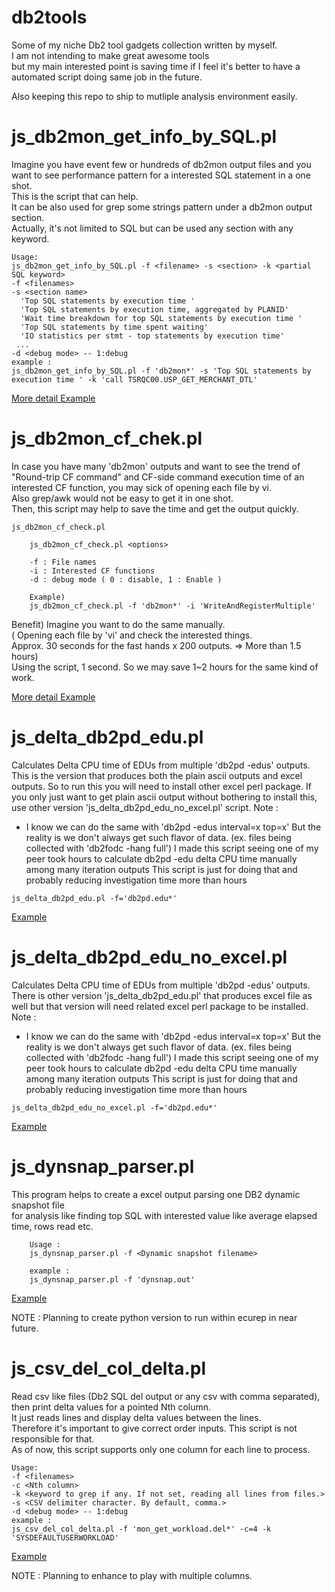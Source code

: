 # db2tools   

Some of my niche Db2 tool gadgets collection written by myself.  
I am not intending to make great awesome tools   
but my main interested point is saving time if I feel it's better to have a automated script doing same job in the future.   

Also keeping this repo to ship to mutliple analysis environment easily.   

js_db2mon_get_info_by_SQL.pl  
===========

  Imagine you have event few or hundreds of db2mon output files and you want to see performance pattern for a interested SQL statement in a one shot.   
  This is the script that can help.  
  It can be also used for grep some strings pattern under a db2mon output section.   
  Actually, it's not limited to SQL but can be used any section with any keyword.     

``` example
Usage:
js_db2mon_get_info_by_SQL.pl -f <filename> -s <section> -k <partial SQL keyword>
-f <filenames>
-s <section name>
  'Top SQL statements by execution time '
  'Top SQL statements by execution time, aggregated by PLANID'
  'Wait time breakdown for top SQL statements by execution time '
  'Top SQL statements by time spent waiting'
  'IO statistics per stmt - top statements by execution time'
 ...
-d <debug mode> -- 1:debug
example : 
js_db2mon_get_info_by_SQL.pl -f 'db2mon*' -s 'Top SQL statements by execution time ' -k 'call TSRQC00.USP_GET_MERCHANT_DTL'
```  

[More detail Example](examples/js_db2mon_get_info_by_SQL.pl.md) 

js_db2mon_cf_chek.pl
===========

In case you have many 'db2mon' outputs and want to see the trend of "Round-trip CF command" and CF-side command execution time of an interested CF function, you may sick of opening each file by vi.  
Also grep/awk would not be easy to get it in one shot.  
Then, this script may help to save the time and get the output quickly.   

``` example
js_db2mon_cf_check.pl

	js_db2mon_cf_check.pl <options>

	-f : File names
	-i : Interested CF functions
	-d : debug mode ( 0 : disable, 1 : Enable )

	Example)
	js_db2mon_cf_check.pl -f 'db2mon*' -i 'WriteAndRegisterMultiple'
```  

Benefit)
Imagine you want to do the same manually.  
 ( Opening each file by 'vi' and check the interested things.   
   Approx. 30 seconds for the fast hands x 200 outputs. => More than 1.5 hours)  
Using the script, 1 second. So we may save 1~2 hours for the same kind of work.

[More detail Example](examples/js_db2mon_cf_check.pl.md) 

js_delta_db2pd_edu.pl
===========

  Calculates Delta CPU time of EDUs from multiple 'db2pd -edus' outputs. 
                This is the version that produces both the plain ascii outputs and excel outputs.
                So to run this you will need to install other excel perl package.
                If you only just want to get plain ascii output without bothering to install this, use other version 'js_delta_db2pd_edu_no_excel.pl' script.
  Note : 
   - I know we can do the same with 'db2pd -edus interval=x top=x'
     But the reality is we don't always get such flavor of data. (ex. files being collected with 'db2fodc -hang full')
     I made this script seeing one of my peer took hours to calculate db2pd -edu delta CPU time manually among many iteration outputs
     This script is just for doing that and probably reducing investigation time more than hours
 
``` example
js_delta_db2pd_edu.pl -f='db2pd.edu*'
```  
[Example](examples/js_delta_db2pd_edu.pl.md) 


js_delta_db2pd_edu_no_excel.pl
===========

  Calculates Delta CPU time of EDUs from multiple 'db2pd -edus' outputs. 
                There is other version 'js_delta_db2pd_edu.pl' that produces excel file as well but that version will need related excel perl package to be installed.
  Note : 
   - I know we can do the same with 'db2pd -edus interval=x top=x'
     But the reality is we don't always get such flavor of data. (ex. files being collected with 'db2fodc -hang full')
     I made this script seeing one of my peer took hours to calculate db2pd -edu delta CPU time manually among many iteration outputs
     This script is just for doing that and probably reducing investigation time more than hours
 
``` example
js_delta_db2pd_edu_no_excel.pl -f='db2pd.edu*'
```   
[Example](examples/js_delta_db2pd_edu_no_excel.pl.md) 

js_dynsnap_parser.pl
===========

   This program helps to create a excel output parsing one DB2 dynamic snapshot file   
   for analysis like finding top SQL with interested value like average elapsed time, rows read etc.    

``` 
	Usage :
	js_dynsnap_parser.pl -f <Dynamic snapshot filename>  

	example : 
	js_dynsnap_parser.pl -f 'dynsnap.out'
```   

[Example](examples/js_dynsnap_parser.pl.md)    

NOTE : Planning to create python version to run within ecurep in near future.   


# js_csv_del_col_delta.pl

Read csv like files (Db2 SQL del output or any csv with comma separated), then print delta values for a pointed Nth column.  
It just reads lines and display delta values between the lines.   
Therefore it's important to give correct order inputs. This script is not responsible for that.    
As of now, this script supports only one column for each line to process.  

``` 
Usage:
-f <filenames>
-c <Nth column>
-k <keyword to grep if any. If not set, reading all lines from files.>
-s <CSV delimiter character. By default, comma.>
-d <debug mode> -- 1:debug
example : 
js_csv_del_col_delta.pl -f 'mon_get_workload.del*' -c=4 -k 'SYSDEFAULTUSERWORKLOAD'
```   

[Example](examples/js_csv_del_col_delta.pl.md)    

NOTE : Planning to enhance to play with multiple columns.    




